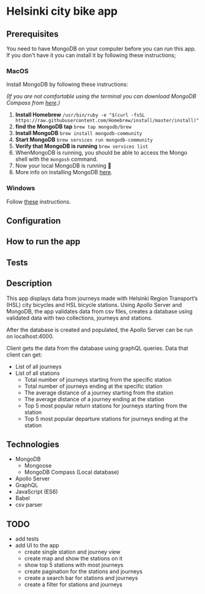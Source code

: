 # Helsinki city bike app

## Prerequisites
You need to have MongoDB on your computer before you can run this app. If you don't have it you can install it by 
following these instructions; 
 
### MacOS
Install MongoDB by following these instructions:

_(If you are not comfortable using the terminal you can download MongoDB _Compass_ from [here](https://www.mongodb.com/download-center/compass).)_

1. **Install Homebrew** `/usr/bin/ruby -e "$(curl -fsSL https://raw.githubusercontent.com/Homebrew/install/master/install)"`
2. **find the MongoDB tap** `brew tap mongodb/brew`
3. **Install MongoDB** `brew install mongodb-community`
4. **Start MongoDB** `brew services run mongodb-community`
5. **Verify that MongoDB is running** `brew services list`
6. WhenMongoDB is running, you should be able to access the Mongo shell with the `mongosh` command.
7. Now your local MongoDB is running 🎉
8. More info on installing MongoDB [here](https://zellwk.com/blog/install-mongodb/).

### Windows
Follow [these](https://treehouse.github.io/installation-guides/windows/mongo-windows.html) instructions.

## Configuration


## How to run the app
## Tests

## Description
This app displays data from journeys made with Helsinki Region Transport’s (HSL) city bicycles and HSL bicycle 
stations. Using Apollo Server and MongoDB, the app validates data from csv files, creates a database using validated 
data with two collections, journeys and stations. 

After the database is created and populated, the Apollo Server can be run on localhost:4000. 

Client gets the data from the database using graphQL queries. 
Data that client can get:
- List of all journeys
- List of all stations
  - Total number of journeys starting from the specific station
  - Total number of journeys ending at the specific station
  - The average distance of a journey starting from the station
  - The average distance of a journey ending at the station
  - Top 5 most popular return stations for journeys starting from the station
  - Top 5 most popular departure stations for journeys ending at the station

## Technologies
- MongoDB
    - Mongoose
    - MongoDB Compass (Local database)
- Apollo Server
- GraphQL
- JavaScript (ES6)
- Babel
- csv parser

## TODO
- add tests
- add UI to the app
  - create single station and journey view
  - create map and show the stations on it
  - show top 5 stations with most journeys
  - create pagination for the stations and journeys
  - create a search bar for stations and journeys
  - create a filter for stations and journeys
  
